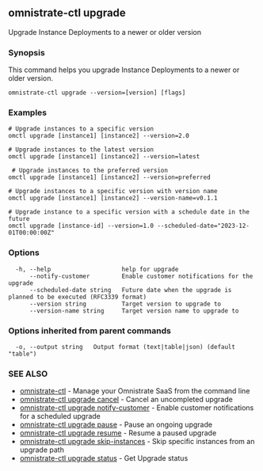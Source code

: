 ## omnistrate-ctl upgrade

Upgrade Instance Deployments to a newer or older version

### Synopsis

This command helps you upgrade Instance Deployments to a newer or older version.

```
omnistrate-ctl upgrade --version=[version] [flags]
```

### Examples

```
# Upgrade instances to a specific version
omctl upgrade [instance1] [instance2] --version=2.0

# Upgrade instances to the latest version
omctl upgrade [instance1] [instance2] --version=latest

 # Upgrade instances to the preferred version
omctl upgrade [instance1] [instance2] --version=preferred

# Upgrade instances to a specific version with version name
omctl upgrade [instance1] [instance2] --version-name=v0.1.1

# Upgrade instance to a specific version with a schedule date in the future
omctl upgrade [instance-id] --version=1.0 --scheduled-date="2023-12-01T00:00:00Z"
```

### Options

```
  -h, --help                    help for upgrade
      --notify-customer         Enable customer notifications for the upgrade
      --scheduled-date string   Future date when the upgrade is planned to be executed (RFC3339 format)
      --version string          Target version to upgrade to
      --version-name string     Target version name to upgrade to
```

### Options inherited from parent commands

```
  -o, --output string   Output format (text|table|json) (default "table")
```

### SEE ALSO

- [omnistrate-ctl](omnistrate-ctl.md) - Manage your Omnistrate SaaS from the command line
- [omnistrate-ctl upgrade cancel](omnistrate-ctl_upgrade_cancel.md) - Cancel an uncompleted upgrade
- [omnistrate-ctl upgrade notify-customer](omnistrate-ctl_upgrade_notify-customer.md) - Enable customer notifications for a scheduled upgrade
- [omnistrate-ctl upgrade pause](omnistrate-ctl_upgrade_pause.md) - Pause an ongoing upgrade
- [omnistrate-ctl upgrade resume](omnistrate-ctl_upgrade_resume.md) - Resume a paused upgrade
- [omnistrate-ctl upgrade skip-instances](omnistrate-ctl_upgrade_skip-instances.md) - Skip specific instances from an upgrade path
- [omnistrate-ctl upgrade status](omnistrate-ctl_upgrade_status.md) - Get Upgrade status
